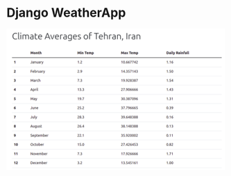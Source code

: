 # Django WeatherApp
![alt text](https://raw.githubusercontent.com/SASeyedalian/django_weatherapp/master/image/test.png)

